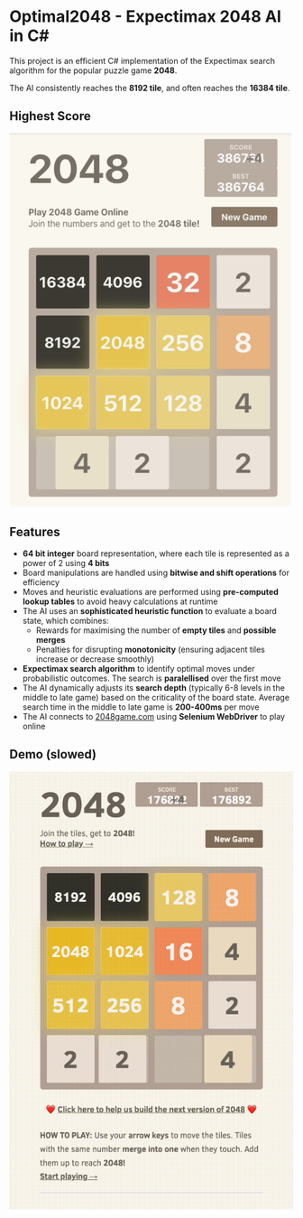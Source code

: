 # Optimal2048 - Expectimax 2048 AI in C#

This project is an efficient C# implementation of the Expectimax search algorithm for the popular puzzle game **2048**.

The AI consistently reaches the **8192 tile**, and often reaches the **16384 tile**.

## Highest Score
<img src="highest-score.png" width="500" alt="Highest score achieved by AI">

## Features

- **64 bit integer** board representation, where each tile is represented as a power of 2 using **4 bits**
- Board manipulations are handled using **bitwise and shift operations** for efficiency
- Moves and heuristic evaluations are performed using **pre-computed lookup tables** to avoid heavy calculations at runtime
- The AI uses an **sophisticated heuristic function** to evaluate a board state, which combines:
  - Rewards for maximising the number of **empty tiles** and **possible merges**
  - Penalties for disrupting **monotonicity** (ensuring adjacent tiles increase or decrease smoothly)
- **Expectimax search algorithm** to identify optimal moves under probabilistic outcomes. The search is **paralellised** over the first move
- The AI dynamically adjusts its **search depth** (typically 6-8 levels in the middle to late game) based on the criticality of the board state. Average search time in the middle to late game is **200-400ms** per move
- The AI connects to [2048game.com](https://2048game.com) using **Selenium WebDriver** to play online

## Demo (slowed)

![16384](./16384.gif)